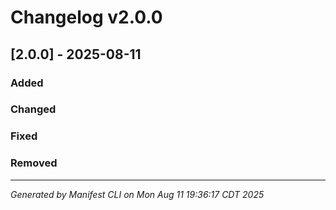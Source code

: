 # Changelog v2.0.0

## [2.0.0] - 2025-08-11

### Added


### Changed


### Fixed


### Removed


---
*Generated by Manifest CLI on Mon Aug 11 19:36:17 CDT 2025*
